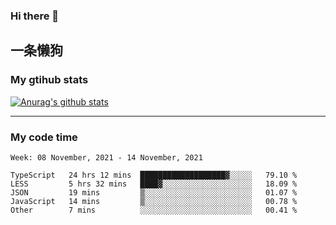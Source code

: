 ### Hi there 👋

## 一条懒狗
<!--
**kiss-me-quickly/kiss-me-quickly** is a ✨ _special_ ✨ repository because its `README.md` (this file) appears on your GitHub profile.

Here are some ideas to get you started:

- 🔭 I’m currently working on ...
- 🌱 I’m currently learning ...
- 👯 I’m looking to collaborate on ...
- 🤔 I’m looking for help with ...
- 💬 Ask me about ...
- 📫 How to reach me: ...
- 😄 Pronouns: ...
- ⚡ Fun fact: ...
-->


### My gtihub stats

[![Anurag's github stats](https://github-readme-stats.vercel.app/api?username=kiss-me-quickly)](https://github.com/anuraghazra/github-readme-stats)

***

### My code time

<!--START_SECTION:waka-->
```text
Week: 08 November, 2021 - 14 November, 2021

TypeScript   24 hrs 12 mins  ███████████████████▓░░░░░   79.10 % 
LESS         5 hrs 32 mins   ████▓░░░░░░░░░░░░░░░░░░░░   18.09 % 
JSON         19 mins         ▒░░░░░░░░░░░░░░░░░░░░░░░░   01.07 % 
JavaScript   14 mins         ▒░░░░░░░░░░░░░░░░░░░░░░░░   00.78 % 
Other        7 mins          ░░░░░░░░░░░░░░░░░░░░░░░░░   00.41 % 
```
<!--END_SECTION:waka-->
